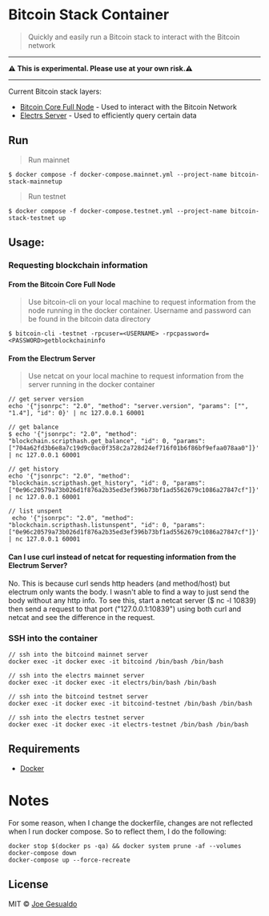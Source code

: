 # Bitcoin Stack Container
> Quickly and easily run a Bitcoin stack to interact with the Bitcoin network

---

**⚠️ This is experimental. Please use at your own risk.⚠️**

---

Current Bitcoin stack layers:
- [Bitcoin Core Full Node](https://bitcoin.org/en/full-node) - Used to interact with the Bitcoin Network
- [Electrs Server](https://github.com/romanz/electrs) - Used to efficiently query certain data

## Run
> Run mainnet
```
$ docker compose -f docker-compose.mainnet.yml --project-name bitcoin-stack-mainnetup
```
> Run testnet
```
$ docker compose -f docker-compose.testnet.yml --project-name bitcoin-stack-testnet up
```

## Usage:
### Requesting blockchain information
#### From the Bitcoin Core Full Node
> Use bitcoin-cli on your local machine to request information from the node running in the docker container. Username and password can be found in the bitcoin data directory
```
$ bitcoin-cli -testnet -rpcuser=<USERNAME> -rpcpassword=<PASSWORD>getblockchaininfo
```
#### From the Electrum Server
> Use netcat on your local machine to request information from the server running in the docker container
```
// get server version
echo '{"jsonrpc": "2.0", "method": "server.version", "params": ["", "1.4"], "id": 0}' | nc 127.0.0.1 60001

// get balance
$ echo '{"jsonrpc": "2.0", "method": "blockchain.scripthash.get_balance", "id": 0, "params": ["704a62fd3b6e8a7c19d9c0ac0f358c2a728d24ef716f01b6f86bf9efaa078aa0"]}' | nc 127.0.0.1 60001

// get history
echo '{"jsonrpc": "2.0", "method": "blockchain.scripthash.get_history", "id": 0, "params": ["0e96c20579a73b026d1f876a2b35ed3ef396b73bf1ad5562679c1086a27847cf"]}' | nc 127.0.0.1 60001

// list unspent
 echo '{"jsonrpc": "2.0", "method": "blockchain.scripthash.listunspent", "id": 0, "params": ["0e96c20579a73b026d1f876a2b35ed3ef396b73bf1ad5562679c1086a27847cf"]}' | nc 127.0.0.1 60001
```

#### Can I use curl instead of netcat for requesting information from the Electrum Server? 
No. This is because curl sends http headers (and method/host) but electrum only wants the body. I wasn't able to find a way to just send the body without any http info. To see this, start a netcat server ($ nc -l 10839) then send a request to that port ("127.0.0.1:10839") using both curl and netcat and see the difference in the request.


### SSH into the container
```
// ssh into the bitcoind mainnet server
docker exec -it docker exec -it bitcoind /bin/bash /bin/bash

// ssh into the electrs mainnet server
docker exec -it docker exec -it electrs/bin/bash /bin/bash

// ssh into the bitcoind testnet server
docker exec -it docker exec -it bitcoind-testnet /bin/bash /bin/bash

// ssh into the electrs testnet server
docker exec -it docker exec -it electrs-testnet /bin/bash /bin/bash
```

## Requirements 
- [Docker](https://docs.docker.com/get-docker/)

# Notes
For some reason, when I change the dockerfile, changes are not reflected when I run docker compose. So to reflect them, I do the following:
```
docker stop $(docker ps -qa) && docker system prune -af --volumes
docker-compose down
docker-compose up --force-recreate
```
## License
MIT © [Joe Gesualdo]()
 

